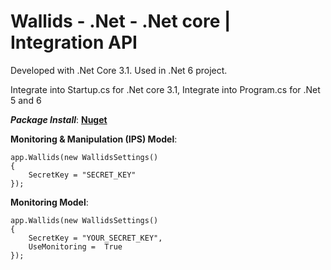 # Wallids - .Net  - .Net core | Integration API

Developed with .Net Core 3.1.
Used in .Net 6 project.

Integrate into Startup.cs for .Net core 3.1,
Integrate into Program.cs for .Net 5 and 6

***Package Install***:
**[Nuget](https://www.nuget.org/packages/WallidsIntegration "Nuget")** 

**Monitoring & Manipulation (IPS) Model**:
```
app.Wallids(new WallidsSettings()
{
	SecretKey = "SECRET_KEY"
});
```

**Monitoring Model**:
```
app.Wallids(new WallidsSettings()
{
	SecretKey = "YOUR_SECRET_KEY",
	UseMonitoring =  True
});
```
